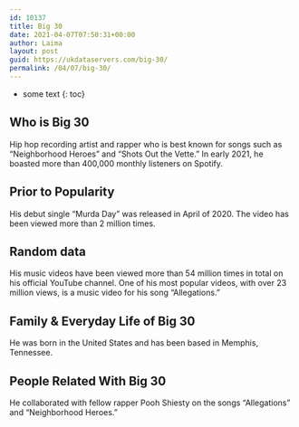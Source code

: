 ```yaml
---
id: 10137
title: Big 30
date: 2021-04-07T07:50:31+00:00
author: Laima
layout: post
guid: https://ukdataservers.com/big-30/
permalink: /04/07/big-30/
---
```


* some text
{: toc}


## Who is Big 30
                  
                  
                  
Hip hop recording artist and rapper who is best known for songs such as &#8220;Neighborhood Heroes&#8221; and &#8220;Shots Out the Vette.&#8221; In early 2021, he boasted more than 400,000 monthly listeners on Spotify.
                  
              
            
              
            
                
                
                
## Prior to Popularity
                  
                  
                  
His debut single &#8220;Murda Day&#8221; was released in April of 2020. The video has been viewed more than 2 million times.
                  
              
            
              
            
                
                
                
## Random data
                  
                  
                  
His music videos have been viewed more than 54 million times in total on his official YouTube channel. One of his most popular videos, with over 23 million views, is a music video for his song &#8220;Allegations.&#8221;
                  
              
            
              
            
                
                
                
## Family & Everyday Life of Big 30
                  
                  
                  
He was born in the United States and has been based in Memphis, Tennessee.
                  
              
            
              
            
                
                
                
## People Related With Big 30
                  
                  
                  
He collaborated with fellow rapper Pooh Shiesty on the songs &#8220;Allegations&#8221; and &#8220;Neighborhood Heroes.&#8221;
                  
              
            
              
            
                
              
            
              
              
            
            
              
            
          
          
          